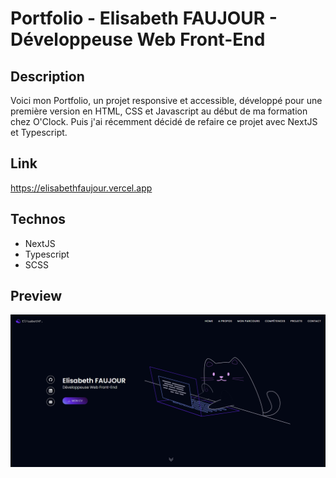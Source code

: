# Portfolio - Elisabeth FAUJOUR - Développeuse Web Front-End

## Description

Voici mon Portfolio, un projet responsive et accessible, développé pour une première version en HTML, CSS et Javascript au début de ma formation chez O'Clock. Puis j'ai récemment décidé de refaire ce projet avec NextJS et Typescript.

## Link

https://elisabethfaujour.vercel.app

## Technos

- NextJS
- Typescript
- SCSS

## Preview

![Portfolio](/public/images/portfolio.webp)
